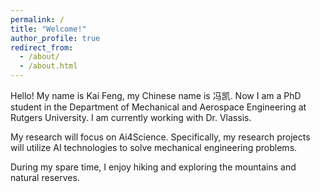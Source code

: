 ```yaml
---
permalink: /
title: "Welcome!"
author_profile: true
redirect_from: 
  - /about/
  - /about.html
---
```

Hello! My name is Kai Feng, my Chinese name is 冯凯. Now I am a PhD student in the Department of Mechanical and Aerospace Engineering at Rutgers University. I am currently working with Dr. Vlassis.

My research will focus on Ai4Science. Specifically, my research projects will utilize AI technologies to solve mechanical engineering problems. 

During my spare time, I enjoy hiking and exploring the mountains and natural reserves. 
